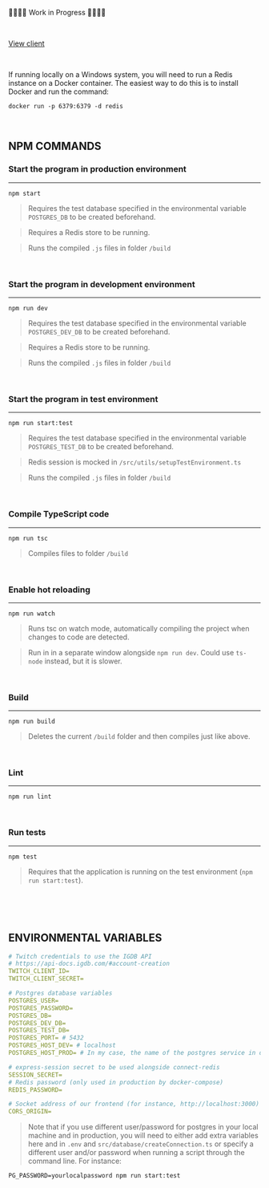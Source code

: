 :construction::construction::construction::construction: Work in Progress :construction::construction::construction::construction:

<br>


[View client](https://github.com/ndeamador/game-affinity-project-client)

<br>

If running locally on a Windows system, you will need to run a Redis instance on a Docker container.
The easiest way to do this is to install Docker and run the command:
```
docker run -p 6379:6379 -d redis
```

<br>

## NPM COMMANDS
### Start the program in production environment
---
```
npm start
```
> Requires the test database specified in the environmental variable `POSTGRES_DB` to be created beforehand.

> Requires a Redis store to be running.

> Runs the compiled `.js` files in folder `/build`

<br>

### Start the program in development environment
---
```
npm run dev
```
> Requires the test database specified in the environmental variable `POSTGRES_DEV_DB` to be created beforehand.

> Requires a Redis store to be running.

> Runs the compiled `.js` files in folder `/build`

<br>

### Start the program in test environment
---
```
npm run start:test
```
> Requires the test database specified in the environmental variable `POSTGRES_TEST_DB` to be created beforehand.

> Redis session is mocked in `/src/utils/setupTestEnvironment.ts`

> Runs the compiled `.js` files in folder `/build`

<br>

### Compile TypeScript code
---
```
npm run tsc
```
> Compiles files to folder `/build`

<br>

### Enable hot reloading
---
```
npm run watch
```
> Runs tsc on watch mode, automatically compiling the project when changes to code are detected.

> Run in in a separate window alongside `npm run dev`. Could use `ts-node` instead, but it is slower.

<br>

### Build
---
```
npm run build
```
> Deletes the current `/build` folder and then compiles just like above.

<br>

### Lint
---
```
npm run lint
```
<br>

### Run tests
---
```
npm test
```
> Requires that the application is running on the test environment (`npm run start:test`).

<br><br><br>

## ENVIRONMENTAL VARIABLES
```yaml
# Twitch credentials to use the IGDB API
# https://api-docs.igdb.com/#account-creation
TWITCH_CLIENT_ID=
TWITCH_CLIENT_SECRET=

# Postgres database variables
POSTGRES_USER=
POSTGRES_PASSWORD=
POSTGRES_DB=
POSTGRES_DEV_DB=
POSTGRES_TEST_DB=
POSTGRES_PORT= # 5432
POSTGRES_HOST_DEV= # localhost
POSTGRES_HOST_PROD= # In my case, the name of the postgres service in docker-compose.

# express-session secret to be used alongside connect-redis
SESSION_SECRET=
# Redis password (only used in production by docker-compose)
REDIS_PASSWORD=

# Socket address of our frontend (for instance, http://localhost:3000)
CORS_ORIGIN=
```

> Note that if you use different user/password for postgres in your local machine and in production, you will need to either add extra variables here and in `.env` and `src/database/createConnection.ts` or specify a different user and/or password when running a script through the command line. For instance:

```
PG_PASSWORD=yourlocalpassword npm run start:test
```